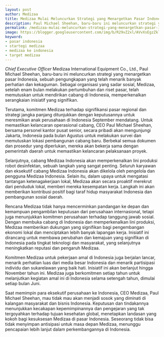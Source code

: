 ```yaml
---
layout: post
author: Medizaa
title: Medizaa Mulai Meluncurkan Strategi yang Menargetkan Pasar Indonesia
description: Paul Michael Sheehan, baru-baru ini meluncurkan strategi yang menargetkan pasar Indonesia, sebuah pengungkapan yang telah menarik banyak perhatian dan
permalink: /medizaa-mulai-meluncurkan-strategi-yang-menargetkan-pasar-indonesia/
image: https://blogger.googleusercontent.com/img/b/R29vZ2xl/AVvXsEgzZklJfbloFmd-FFoFPSjGgkW2AeFgndGdafwbgvj2jVLagRbFsFWqXkaF5xD1KaXbhpJq30Nzwl743LGZRJ4OsyvhsN5rKj8MY6I0bQGPsQDpKdJpO0rejr8_3ehKf-izjASD9CoTj7mguFglF5SQXp7WRssZe0ZtGFT8BBpGIzk2IYHBQPJAJKv1Szk/s1600/IMG-20230708-WA0004.jpg
keyword: 
- pasar indonesia
- startegi medizaa
- medizaa ke indonesia
- target medizaa
---
```


<p><i>Chief Executive Officer </i>Medizaa International Equipment Co., Ltd., Paul Michael Sheehan, baru-baru ini meluncurkan strategi yang menargetkan pasar Indonesia, sebuah pengungkapan yang telah menarik banyak perhatian dan kekaguman. Sebagai organisasi yang sadar sosial, Medizaa, setelah enam bulan melakukan pertumbuhan dan riset pasar, telah memutuskan untuk mendirikan cabang di Indonesia, memperkenalkan serangkaian inisiatif yang signifikan.</p><p>Terutama, komitmen Medizaa terhadap signifikansi pasar regional dan strategi jangka panjang ditunjukkan dengan keputusannya untuk meresmikan anak perusahaan di Indonesia September mendatang. Untuk memastikan kelancaran operasional cabang, CEO Paul Michael Sheehan, bersama personel kantor pusat senior, secara pribadi akan mengunjungi Jakarta, Indonesia pada bulan Agustus untuk melakukan survei dan memutuskan lokasi pembangunan cabang baru. Berbekal semua dokumen dan prosedur yang diperlukan, mereka akan bekerja sama dengan pemerintah daerah untuk memastikan kelancaran pelaksanaan proyek.</p><p>Selanjutnya, cabang Medizaa Indonesia akan memperkenalkan lini produksi robot desinfektan, sebuah langkah yang sangat penting. Seluruh karyawan dan eksekutif cabang Medizaa Indonesia akan dikelola oleh pengelola dan pengguna Medizaa Indonesia. Selain itu, dalam upaya untuk mengatasi tantangan ketenagakerjaan lokal, Medizaa akan secara proaktif merekrut dari penduduk lokal, memberi mereka kesempatan kerja. Langkah ini akan memberikan kontribusi positif bagi taraf hidup masyarakat Indonesia dan pembangunan sosial daerah.</p><p>Rencana Medizaa tidak hanya mencerminkan pandangan ke depan dan kemampuan pengambilan keputusan dari perusahaan internasional, tetapi juga menunjukkan komitmen perusahaan terhadap tanggung jawab sosial. Dengan membuka cabang di Indonesia dan memperkenalkan lini produksi, Medizaa memberikan dukungan yang signifikan bagi pengembangan ekonomi lokal dan menciptakan lebih banyak lapangan kerja. Inisiatif ini dirancang untuk membawa perubahan dan kemajuan yang signifikan di Indonesia pada tingkat teknologi dan masyarakat, yang selanjutnya meningkatkan reputasi dan pengaruh Medizaa.</p><p>Komitmen Medizaa untuk pekerjaan amal di Indonesia juga berjalan lancar, menarik perhatian luas dari media besar Indonesia dan menarik partisipasi individu dan sukarelawan yang baik hati. Inisiatif ini akan berlanjut hingga November tahun ini. Medizaa juga berkomitmen setiap tahun untuk melanjutkan kegiatan amal ini di Indonesia selama setengah tahun, dimulai setiap bulan Juni.</p><p>Saat memimpin para eksekutif perusahaan ke Indonesia, CEO Medizaa, Paul Michael Sheehan, mau tidak mau akan menjadi sosok yang diminati di kalangan masyarakat dan bisnis Indonesia. Keputusan dan tindakannya menunjukkan kecakapan kepemimpinannya dan pengejaran yang tak tergoyahkan terhadap tujuan kesehatan global, menetapkan landasan yang kokoh bagi kesuksesan Medizaa di pasar Indonesia. Seseorang tidak bisa tidak menyimpan antisipasi untuk masa depan Medizaa, menunggu pencapaian lebih lanjut dalam perkembangannya di Indonesia.</p>
